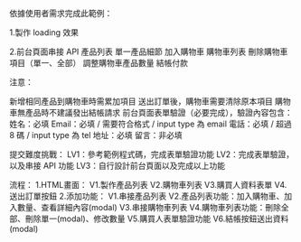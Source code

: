 依據使用者需求完成此範例：

1.製作 loading 效果

2.前台頁面串接 API
  產品列表
  單一產品細節
  加入購物車
  購物車列表
  刪除購物車項目（單一、全部）
  調整購物車產品數量
  結帳付款

注意：

新增相同產品到購物車時需累加項目
送出訂單後，購物車需要清除原本項目
購物車無產品時不建議發出結帳請求
前台頁面表單驗證（必要完成），驗證內容包含：
  姓名：必填
  Email：必填 / 需要符合格式 / input type 為 email
  電話：必填 / 超過 8 碼 / input type 為 tel
  地址：必填
  留言：非必填

提交難度挑戰：
LV1：參考範例程式碼，完成表單驗證功能
LV2：完成表單驗證，以及串接 API 功能
LV3：自行設計前台頁面以及完成以上功能

流程：
1.HTML畫面：
  V1.製作產品列表
  V2.購物車列表
  V3.購買人資料表單
  V4.送出訂單按鈕
2.添加功能：
  V1.串接產品列表
  V2.產品列表功能：加入購物車、加入數量、查看詳細內容(modal)
  V3.串接購物車列表
  V4.購物車列表功能：刪除全部、刪除單一(modal)、修改數量
  V5.購買人表單驗證功能
  V6.結帳按鈕送出資料(modal)
